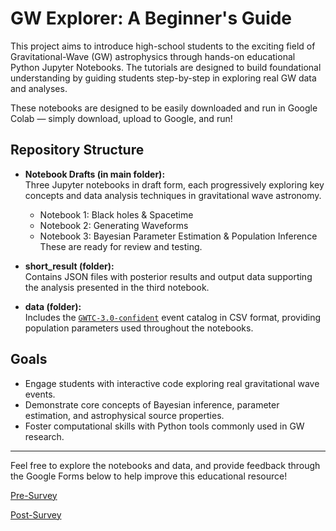 # GW Explorer: A Beginner's Guide

This project aims to introduce high-school students to the exciting field of Gravitational-Wave (GW) astrophysics through hands-on educational Python Jupyter Notebooks. The tutorials are designed to build foundational understanding by guiding students step-by-step in exploring real GW data and analyses.

These notebooks are designed to be easily downloaded and run in Google Colab — simply download, upload to Google, and run!

## Repository Structure

- **Notebook Drafts (in main folder):**  
  Three Jupyter notebooks in draft form, each progressively exploring key concepts and data analysis techniques in gravitational wave astronomy.
  - Notebook 1: Black holes & Spacetime
  - Notebook 2: Generating Waveforms
  - Notebook 3: Bayesian Parameter Estimation & Population Inference
  These are ready for review and testing.

- **short_result (folder):**  
  Contains JSON files with posterior results and output data supporting the analysis presented in the third notebook.

- **data (folder):**  
  Includes the [`GWTC-3.0-confident`](https://gwosc.org/eventapi/html/GWTC-3-confident/) event catalog in CSV format, providing population parameters used throughout the notebooks.

## Goals

- Engage students with interactive code exploring real gravitational wave events.
- Demonstrate core concepts of Bayesian inference, parameter estimation, and astrophysical source properties.
- Foster computational skills with Python tools commonly used in GW research.

---

Feel free to explore the notebooks and data, and provide feedback through the Google Forms below to help improve this educational resource!

[Pre-Survey](https://docs.google.com/forms/d/e/1FAIpQLSdbTzn3XoIySoXvOa5ajYg2tJqrssi-N6nn5PaqCcN87beawQ/viewform?usp=sharing&ouid=112310447946088646823)

[Post-Survey](https://docs.google.com/forms/d/e/1FAIpQLScQPKPLOm3XSZ-SxSdLcqYnx-KSWXbtQ-0g_OgcVR5kqfzLEg/viewform?usp=sharing&ouid=112310447946088646823)

